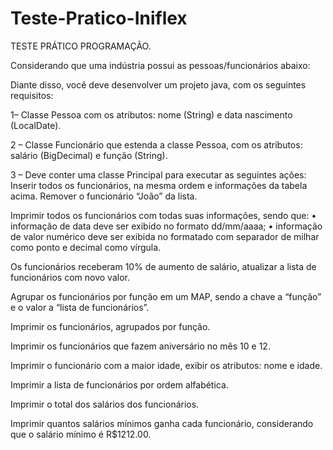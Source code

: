 # Teste-Pratico-Iniflex

TESTE PRÁTICO PROGRAMAÇÃO.

Considerando que uma indústria possui as pessoas/funcionários abaixo:

Diante disso, você deve desenvolver um projeto java, com os seguintes requisitos:

1– Classe Pessoa com os atributos: nome (String) e data nascimento (LocalDate).

2 – Classe Funcionário que estenda a classe Pessoa, com os atributos: salário (BigDecimal) e função (String).

3 – Deve conter uma classe Principal para executar as seguintes ações:
  Inserir todos os funcionários, na mesma ordem e informações da tabela acima.
  Remover o funcionário “João” da lista.
 
  Imprimir todos os funcionários com todas suas informações, sendo que:
    • informação de data deve ser exibido no formato dd/mm/aaaa;
    • informação de valor numérico deve ser exibida no formatado com separador de milhar como ponto e decimal como vírgula.
    
    
  Os funcionários receberam 10% de aumento de salário, atualizar a lista de funcionários com novo valor.
  
  Agrupar os funcionários por função em um MAP, sendo a chave a “função” e o valor a “lista de funcionários”.
  
  Imprimir os funcionários, agrupados por função.
  
  Imprimir os funcionários que fazem aniversário no mês 10 e 12.
  
  Imprimir o funcionário com a maior idade, exibir os atributos: nome e idade.
  
  Imprimir a lista de funcionários por ordem alfabética.
  
  Imprimir o total dos salários dos funcionários.
  
  Imprimir quantos salários mínimos ganha cada funcionário, considerando que o salário mínimo é R$1212.00.
